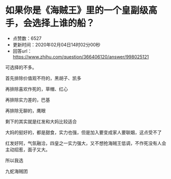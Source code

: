 # 如果你是《海贼王》里的一个皇副级高手，会选择上谁的船？
- 点赞数：6527
- 更新时间：2020年02月04日14时02分00秒
- 回答url：https://www.zhihu.com/question/366406120/answer/998025121
<body>
 <p data-pid="sYYOUXqV">可选择的不多。</p>
 <p data-pid="zgURkoJ6">首先排除价值观不符的，黑胡子、凯多</p>
 <p data-pid="H7C7Qtkj">再排除喜欢作死的，草帽、红心</p>
 <p data-pid="pSw5Aaxs">再排除实力差的，巴基</p>
 <p data-pid="TP8Dkyqz">再排除无聊的，鹰眼</p>
 <p data-pid="YDWMyRyY">剩下的其实就是红发和大妈比较适合</p>
 <p data-pid="YCMRm09j">大妈的挺好的，都是甜食，实力也强，但是加入要变成家人要联姻，这点受不了</p>
 <p data-pid="mttFiwze">红发好阿，气氛融洽，四皇之一实力强大，又不想抢海贼王低调，不作死没有人会主动招惹，面子又大。</p>
 <p data-pid="SmAxwsTM">所以我选</p>
 <p data-pid="_WtpeAHa">九蛇海贼团</p>
</body>